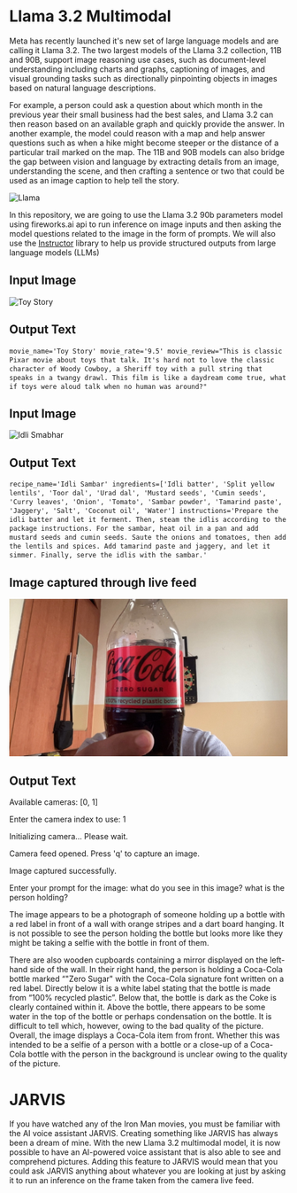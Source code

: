 # Llama 3.2 Multimodal
Meta has recently launched it's new set of large language models and are calling it Llama 3.2. The two largest models of the Llama 3.2 collection, 11B and 90B, support image reasoning use cases, such as document-level understanding including charts and graphs, captioning of images, and visual grounding tasks such as directionally pinpointing objects in images based on natural language descriptions. 

For example, a person could ask a question about which month in the previous year their small business had the best sales, and Llama 3.2 can then reason based on an available graph and quickly provide the answer. In another example, the model could reason with a map and help answer questions such as when a hike might become steeper or the distance of a particular trail marked on the map. The 11B and 90B models can also bridge the gap between vision and language by extracting details from an image, understanding the scene, and then crafting a sentence or two that could be used as an image caption to help tell the story.

![Llama](https://substackcdn.com/image/fetch/w_1456,c_limit,f_webp,q_auto:good,fl_progressive:steep/https%3A%2F%2Fsubstack-post-media.s3.amazonaws.com%2Fpublic%2Fimages%2F1a4fd651-e75f-47a6-8280-b66a78d25bbe_800x322.png)

In this repository, we are going to use the Llama 3.2 90b parameters model using fireworks.ai api to run inference on image inputs and then asking the model questions related to the image in the form of prompts. We will also use the [Instructor](https://pypi.org/project/instructor/) library to help us provide structured outputs from large language models (LLMs)
## Input Image
![Toy Story](https://mickeyblog.com/wp-content/uploads/2018/11/2018-11-05-20_41_02-Toy-Story-4_-Trailer-Story-Cast-Every-Update-You-Need-To-Know-720x340.png)

## Output Text
```
movie_name='Toy Story' movie_rate='9.5' movie_review="This is classic Pixar movie about toys that talk. It's hard not to love the classic character of Woody Cowboy, a Sheriff toy with a pull string that speaks in a twangy drawl. This film is like a daydream come true, what if toys were aloud talk when no human was around?"
```


## Input Image
![Idli Smabhar](https://www.awesomecuisine.com/wp-content/uploads/2023/03/Idli-sambhar-food.png)

## Output Text
```
recipe_name='Idli Sambar' ingredients=['Idli batter', 'Split yellow lentils', 'Toor dal', 'Urad dal', 'Mustard seeds', 'Cumin seeds', 'Curry leaves', 'Onion', 'Tomato', 'Sambar powder', 'Tamarind paste', 'Jaggery', 'Salt', 'Coconut oil', 'Water'] instructions='Prepare the idli batter and let it ferment. Then, steam the idlis according to the package instructions. For the sambar, heat oil in a pan and add mustard seeds and cumin seeds. Saute the onions and tomatoes, then add the lentils and spices. Add tamarind paste and jaggery, and let it simmer. Finally, serve the idlis with the sambar.'
```

## Image captured through live feed
![Coca Cola Zero](https://github.com/AnshChoudhary/llama-3.2-multimodal/blob/main/screenshot.jpg)

## Output Text
Available cameras: [0, 1]
 
Enter the camera index to use: 1

Initializing camera... Please wait.

Camera feed opened. Press 'q' to capture an image.

Image captured successfully.

Enter your prompt for the image: what do you see in this image? what is the person holding?


The image appears to be a photograph of someone holding up a bottle with a red label in front of a wall with orange stripes and a dart board hanging. It is not possible to see the person holding the bottle but looks more like they might be taking a selfie with the bottle in front of them.

There are also wooden cupboards containing a mirror displayed on the left-hand side of the wall. In their right hand, the person is holding a Coca-Cola bottle marked “"Zero Sugar" with the Coca-Cola signature font written on a red label. Directly below it is a white label stating that the bottle is made from “100% recycled plastic”. Below that, the bottle is dark as the Coke is clearly contained within it. Above the bottle, there appears to be some water in the top of the bottle or perhaps condensation on the bottle. It is difficult to tell which, however, owing to the bad quality of the picture. Overall, the image displays a Coca-Cola item from front. Whether this was intended to be a selfie of a person with a bottle or a close-up of a Coca-Cola bottle with the person in the background is unclear owing to the quality of the picture.

# JARVIS

If you have watched any of the Iron Man movies, you must be familiar with the AI voice assistant JARVIS. Creating something like JARVIS has always been a dream of mine. With the new Llama 3.2 multimodal model, it is now possible to have an AI-powered voice assistant that is also able to see and comprehend pictures. Adding this feature to JARVIS would mean that you could ask JARVIS anything about whatever you are looking at just by asking it to run an inference on the frame taken from the camera live feed. 

